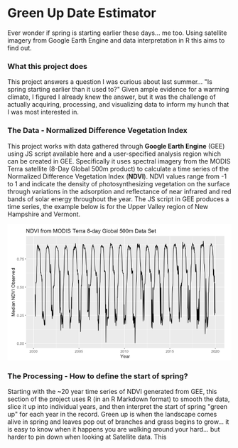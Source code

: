 # Green Up Date Estimator
Ever wonder if spring is starting earlier these days... me too. Using satellite imagery from Google Earth Engine and data interpretation in R this aims to find out.

### What this project does

This project answers a question I was curious about last summer... "Is spring starting earlier than it used to?" Given ample evidence for a warming climate, I figured I already knew the answer, but it was the challenge of actually acquiring, processing, and visualizing data to inform my hunch that I was most interested in.



### The Data - Normalized Difference Vegetation Index 

This project works with data gathered through **Google Earth Engine** (GEE) using JS script available here and a user-specified analysis region which can be created in GEE. Specifically it uses spectral imagery from the MODIS Terra satellite (8-Day Global 500m product) to calculate a time series of the Normalized Difference Vegetation Index (**NDVI**). NDVI values range from -1 to 1 and indicate the density of photosynthesizing vegetation on the surface through variations in the adsorption and reflectance of near infrared and red bands of solar energy throughout the year. The JS script in GEE produces a time series, the example below is for the Upper Valley region of New Hampshire and Vermont.

![](https://github.com/mckeonryan406/Green_Up_Date/blob/master/UV_ndvi_20yrTS.png)

### The Processing - How to define the start of spring?

Starting with the ~20 year time series of NDVI generated from GEE, this section of the project uses R (in an R Markdown format) to smooth the data, slice it up into individual years, and then interpret the start of spring "green up" for each year in the record.  Green up is when the landscape comes alive in spring and leaves pop out of branches and grass begins to grow... it is easy to know when it happens you are walking around your hard... but harder to pin down when looking at Satellite data.  This 



